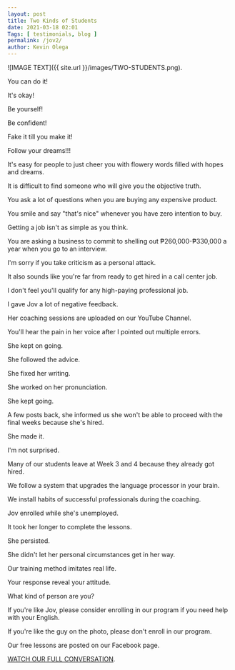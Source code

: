 ```yaml
--- 
layout: post 
title: Two Kinds of Students
date: 2021-03-18 02:01
Tags: [ testimonials, blog ]
permalink: /jov2/ 
author: Kevin Olega 
--- 
```

![IMAGE TEXT]({{ site.url }}/images/TWO-STUDENTS.png).

You can do it!

It's okay!

Be yourself!

Be confident!

Fake it till you make it!

Follow your dreams!!!

It's easy for people to just cheer you with flowery words filled with hopes and dreams.

It is difficult to find someone who will give you the objective truth.

You ask a lot of questions when you are buying any expensive product.

You smile and say "that's nice" whenever you have zero intention to buy.

Getting a job isn't as simple as you think.

You are asking a business to commit to shelling out ₱260,000-₱330,000 a year when you go to an interview.

I'm sorry if you take criticism as a personal attack.

It also sounds like you're far from ready to get hired in a call center job.

I don't feel you'll qualify for any high-paying professional job.

I gave Jov a lot of negative feedback.

Her coaching sessions are uploaded on our YouTube Channel.

You'll hear the pain in her voice after I pointed out multiple errors.

She kept on going.

She followed the advice.

She fixed her writing.

She worked on her pronunciation.

She kept going.

A few posts back, she informed us she won't be able to proceed with the final weeks because she's hired.

She made it.

I'm not surprised.

Many of our students leave at Week 3 and 4 because they already got hired.

We follow a system that upgrades the language processor in your brain.

We install habits of successful professionals during the coaching.

Jov enrolled while she's unemployed.

It took her longer to complete the lessons.

She persisted.

She didn't let her personal circumstances get in her way.

Our training method imitates real life.

Your response reveal your attitude.

What kind of person are you?

If you're like Jov, please consider enrolling in our program if you need help with your English.

If you're like the guy on the photo, please don't enroll in our program. 

Our free lessons are posted on our Facebook page.

[WATCH OUR FULL CONVERSATION](https://youtu.be/-h5x5eUltlg).